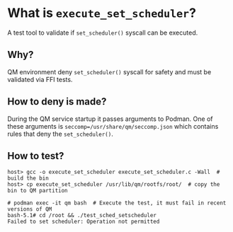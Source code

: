 # What is `execute_set_scheduler`?

A test tool to validate if `set_scheduler()` syscall can be executed.

## Why?

QM environment deny `set_scheduler()` syscall for safety and must be validated via FFI tests.

## How to deny is made?

During the QM service startup it passes arguments to Podman. One of these arguments is `seccomp=/usr/share/qm/seccomp.json` which contains rules that deny the `set_scheduler()`.

## How to test?

```console
host> gcc -o execute_set_scheduler execute_set_scheduler.c -Wall  # build the bin
host> cp execute_set_scheduler /usr/lib/qm/rootfs/root/  # copy the bin to QM partition

# podman exec -it qm bash  # Execute the test, it must fail in recent versions of QM
bash-5.1# cd /root && ./test_sched_setscheduler
Failed to set scheduler: Operation not permitted
```
